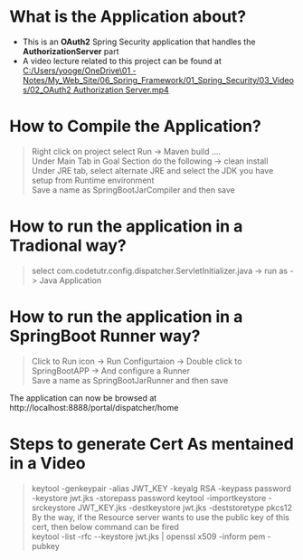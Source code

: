 # What is the Application about? </br>
- This is an <b>OAuth2</b> Spring Security application that handles the <b>AuthorizationServer</b> part
- A video lecture related to this project can be found at <a href="https://www.youtube.com/watch?v=wxebTn_a930" target="_blank">C:/Users/yooge/OneDrive\01 - Notes/My_Web_Site/06_Spring_Framework/01_Spring_Security/03_Videos/02_OAuth2 Authorization Server.mp4</a></br>

# How to Compile the Application? </br>
> Right click on project select Run -> Maven build .... </br>
> Under Main Tab in Goal Section do the following -> clean install </br>
> Under JRE tab, select alternate JRE and select the JDK you have setup from Runtime environment </br>
> Save a name as SpringBootJarCompiler and then save </br>

# How to run the application in a Tradional way? </br>
> select com.codetutr.config.dispatcher.ServletInitializer.java -> run as -> Java Application </br>

# How to run the application in a SpringBoot Runner way? </br>
> Click to Run icon -> Run Configurtaion -> Double click to SpringBootAPP -> And configure a Runner </br>
> Save a name as SpringBootJarRunner and then save </br>

The application can now be browsed at http://localhost:8888/portal/dispatcher/home </br>

# Steps to generate Cert As mentained in a Video </br>
> keytool -genkeypair -alias JWT_KEY -keyalg RSA -keypass password -keystore jwt.jks -storepass password
> keytool -importkeystore -srckeystore JWT_KEY.jks -destkeystore jwt.jks -deststoretype pkcs12 </br>
By the way, if the Resource server wants to use the public key of this cert, then below command can be fired </br>
> keytool -list -rfc --keystore jwt.jks | openssl x509 -inform pem -pubkey








